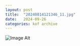 ```yaml
---
layout:	post
title:	"20240814121346_11.jpg"
date:	2024-09-26
categories:	kof archive
---
```


![Image Alt](https://k0f.github.io/assets/20240814121346_11.jpg)